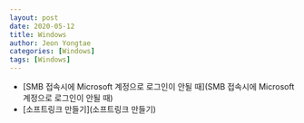 ```yaml
---
layout: post
date: 2020-05-12 
title: Windows
author: Jeon Yongtae
categories: [Windows]
tags: [Windows]
---
```


- [SMB 접속시에 Microsoft 계정으로 로그인이 안될 때](SMB 접속시에 Microsoft 계정으로 로그인이 안될 때)
- [소프트링크 만들기](소프트링크 만들기)

